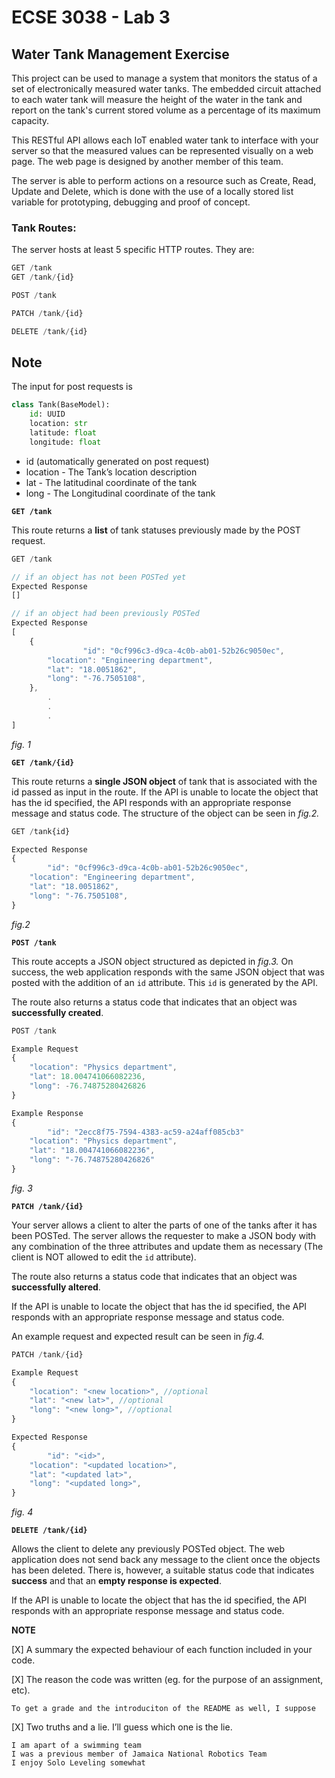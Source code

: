 # ECSE 3038 - Lab 3

## Water Tank Management Exercise

This project can be used to manage a system that monitors the status of a set of electronically measured water tanks. The embedded circuit attached to each water tank will measure the height of the water in the tank and report on the tank's current stored volume as a percentage of its maximum capacity.

This RESTful API allows each IoT enabled water tank to interface with your server so that the measured values can be represented visually on a web page. The web page is designed by another member of this team.

The server is able to perform actions on a resource such as Create, Read, Update and Delete, which is done with the use of a locally stored list variable for prototyping, debugging and proof of concept.

### Tank Routes:

The server hosts at least 5 specific HTTP routes. They are:

```jsx
GET /tank
GET /tank/{id}

POST /tank

PATCH /tank/{id}

DELETE /tank/{id}
```

## Note
The input for post requests is 
```python
class Tank(BaseModel):
    id: UUID
	location: str
    latitude: float
    longitude: float
```

- id (automatically generated on post request)
- location - The Tank’s location description
- lat - The latitudinal coordinate of the tank
- long - The Longitudinal coordinate of the tank

**`GET /tank`**

This route returns a **list** of tank statuses previously made by the POST request. 

```jsx
GET /tank

// if an object has not been POSTed yet
Expected Response
[]

// if an object had been previously POSTed
Expected Response
[
    {
				"id": "0cf996c3-d9ca-4c0b-ab01-52b26c9050ec",
        "location": "Engineering department",
        "lat": "18.0051862",
        "long": "-76.7505108",
    },
		.
		.
		.
]
```
*fig. 1*

**`GET /tank/{id}`**

This route returns a **single JSON object** of  tank that is associated with the id passed as input in the route. If the API is unable to locate the object that has the id specified, the API responds with an appropriate response message and status code.  The structure of the object can be seen in *fig.2.*

```jsx
GET /tank{id}

Expected Response
{
		"id": "0cf996c3-d9ca-4c0b-ab01-52b26c9050ec",
    "location": "Engineering department",
    "lat": "18.0051862",
    "long": "-76.7505108",
}

```

*fig.2*

**`POST /tank`**

This route accepts a JSON object structured as depicted in *fig.3.* On success, the web application responds with the same JSON object that was posted with the addition of an `id` attribute. This `id` is generated by the API. 

The route also returns a status code that indicates that an object was **successfully created**.

```jsx
POST /tank

Example Request
{
    "location": "Physics department",
    "lat": 18.004741066082236,
    "long": -76.74875280426826
}

Example Response
{
		"id": "2ecc8f75-7594-4383-ac59-a24aff085cb3"
    "location": "Physics department",
    "lat": "18.004741066082236",
    "long": "-76.74875280426826"
}
```

*fig. 3*

**`PATCH /tank/{id}`**

Your server allows a client to alter the parts of one of the tanks after it has been POSTed. The server allows the requester to make a JSON body with any combination of the three attributes and update them as necessary (The client is NOT allowed to edit the `id` attribute). 

The route also returns a status code that indicates that an object was **successfully altered**.

If the API is unable to locate the object that has the id specified, the API responds with an appropriate response message and status code.

An example request and expected result can be seen in *fig.4.*

```jsx
PATCH /tank/{id}

Example Request
{
    "location": "<new location>", //optional
    "lat": "<new lat>", //optional
    "long": "<new long>", //optional
}

Expected Response
{
		"id": "<id>",
    "location": "<updated location>",
    "lat": "<updated lat>",
    "long": "<updated long>",
}
```

*fig. 4*

**`DELETE /tank/{id}`**

Allows the client to delete any previously POSTed object. The web application does not send back any message to the client once the objects has been deleted. There is, however, a suitable status code that indicates **success** and that an **empty response is expected**.

If the API is unable to locate the object that has the id specified, the API responds with an appropriate response message and status code.

**NOTE**

[X] A summary the expected behaviour of each function included in your code.

[X] The reason the code was written (eg. for the purpose of an assignment, etc).
```
To get a grade and the introduciton of the README as well, I suppose
```
[X] Two truths and a lie. I’ll guess which one is the lie.
```
I am apart of a swimming team
I was a previous member of Jamaica National Robotics Team
I enjoy Solo Leveling somewhat
```